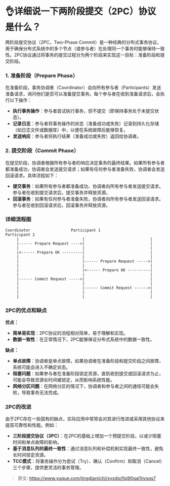 # 👌详细说一下两阶段提交（2PC）协议是什么？

两阶段提交协议（2PC，Two-Phase Commit）是一种经典的分布式事务协议，用于确保分布式系统中的多个节点（或参与者）在处理同一个事务时能够保持一致性。2PC协议通过将事务的提交过程分为两个阶段来实现这一目标：准备阶段和提交阶段。

### 1. 准备阶段（Prepare Phase）
在准备阶段，事务协调者（Coordinator）会向所有参与者（Participants）发送准备请求，询问他们是否可以准备提交事务。每个参与者在收到准备请求后，会执行以下操作：

+ **执行事务操作**：参与者尝试执行事务，但不提交（即保持事务处于未提交状态）。
+ **记录日志**：参与者将事务操作的状态（准备成功或失败）记录到持久化存储（如日志文件或数据库）中，以便在系统故障后能够恢复。
+ **发送响应**：参与者将执行结果（准备成功或失败）返回给协调者。

### 2. 提交阶段（Commit Phase）
在提交阶段，协调者根据所有参与者的响应决定事务的最终结果。如果所有参与者都准备成功，协调者会发送提交请求；如果有任何参与者准备失败，协调者会发送回滚请求。具体流程如下：

+ **提交事务**：如果所有参与者都准备成功，协调者向所有参与者发送提交请求。参与者在收到提交请求后，提交事务并释放资源。
+ **回滚事务**：如果有任何参与者准备失败，协调者向所有参与者发送回滚请求。参与者在收到回滚请求后，回滚事务并释放资源。

### 详细流程图
```plain
Coordinator                  Participant 1                  Participant 2
     |                            |                             |
     |------ Prepare Request ---->|                             |
     |                            |                             |
     |<------ Prepare OK ---------|                             |
     |                            |                             |
     |                            |------ Prepare Request ----->|
     |                            |                             |
     |                            |<------ Prepare OK ----------|
     |                            |                             |
     |------ Commit Request ----->|                             |
     |                            |                             |
     |                            |------ Commit Request ------>|
     |                            |                             |
     |                            |                             |
```

### 2PC的优点和缺点
**优点：**

+ **简单易实现**：2PC协议的流程相对简单，易于理解和实现。
+ **数据一致性**：在正常情况下，2PC能够保证分布式系统中的数据一致性。

**缺点：**

+ **单点故障**：协调者是单点故障，如果协调者在准备阶段和提交阶段之间故障，系统可能会进入不确定状态。
+ **阻塞问题**：如果参与者在准备阶段锁定资源，直到收到提交或回滚请求为止，可能会导致资源长时间被锁定，从而影响系统性能。
+ **网络分区问题**：在网络分区的情况下，协调者和参与者之间的通信可能会失败，导致事务无法完成。

### 2PC的改进
由于2PC存在一些固有的缺点，实际应用中常常会对其进行改进或采用其他协议来提高可靠性和性能。例如：

+ **三阶段提交协议（3PC）**：在2PC的基础上增加一个预提交阶段，以减少阻塞时间和单点故障的影响。
+ **基于消息队列的最终一致性**：通过消息队列和补偿机制实现最终一致性，避免长时间锁定资源。
+ **TCC模式**：将事务操作分为尝试（Try）、确认（Confirm）和取消（Cancel）三个步骤，提供更灵活的事务管理。



> 原文: <https://www.yuque.com/jingdianjichi/xyxdsi/fqi90gal1iivsgs7>